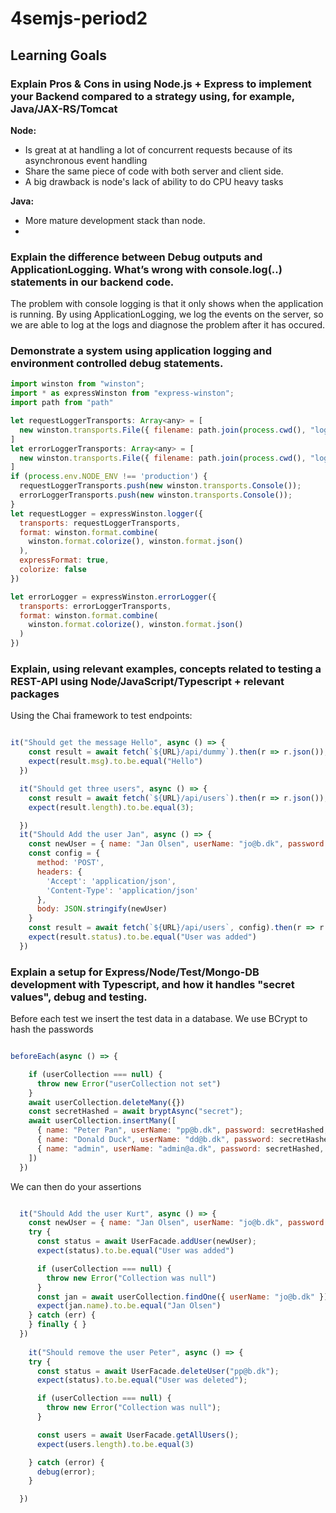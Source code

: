 # 4semjs-period2

## Learning Goals

### Explain Pros & Cons in using Node.js + Express to implement your Backend compared to a strategy using, for example, Java/JAX-RS/Tomcat
 **Node:**
  - Is great at at handling a lot of concurrent requests because of its asynchronous event handling
  - Share the same piece of code with both server and client side.
  - A big drawback is node's lack of ability to do CPU heavy tasks
  
 
 **Java:**
 
 - More mature development stack than node.
 - 


### Explain the difference between Debug outputs and ApplicationLogging. What’s wrong with console.log(..) statements in our backend code.

The problem with console logging is that it only shows when the application is running. By using ApplicationLogging, we log the events on the server, so we are able to log at the logs and diagnose the problem after it has occured.

### Demonstrate a system using application logging and environment controlled debug statements.

```javascript
import winston from "winston";
import * as expressWinston from "express-winston";
import path from "path"

let requestLoggerTransports: Array<any> = [
  new winston.transports.File({ filename: path.join(process.cwd(), "logs", "request.log") })
]
let errorLoggerTransports: Array<any> = [
  new winston.transports.File({ filename: path.join(process.cwd(), "logs", "error.log") })
]
if (process.env.NODE_ENV !== 'production') {
  requestLoggerTransports.push(new winston.transports.Console());
  errorLoggerTransports.push(new winston.transports.Console());
}
let requestLogger = expressWinston.logger({
  transports: requestLoggerTransports,
  format: winston.format.combine(
    winston.format.colorize(), winston.format.json()
  ),
  expressFormat: true,
  colorize: false
})

let errorLogger = expressWinston.errorLogger({
  transports: errorLoggerTransports,
  format: winston.format.combine(
    winston.format.colorize(), winston.format.json()
  )
})
```

### Explain, using relevant examples, concepts related to testing a REST-API using Node/JavaScript/Typescript + relevant packages 
Using the Chai framework to test endpoints:
```javascript

it("Should get the message Hello", async () => {
    const result = await fetch(`${URL}/api/dummy`).then(r => r.json());
    expect(result.msg).to.be.equal("Hello")
  })

  it("Should get three users", async () => {
    const result = await fetch(`${URL}/api/users`).then(r => r.json());
    expect(result.length).to.be.equal(3);

  })
  it("Should Add the user Jan", async () => {
    const newUser = { name: "Jan Olsen", userName: "jo@b.dk", password: "secret", role: "user" }
    const config = {
      method: 'POST',
      headers: {
        'Accept': 'application/json',
        'Content-Type': 'application/json'
      },
      body: JSON.stringify(newUser)
    }
    const result = await fetch(`${URL}/api/users`, config).then(r => r.json());
    expect(result.status).to.be.equal("User was added")
  })

```



### Explain a setup for Express/Node/Test/Mongo-DB development with Typescript, and how it handles "secret values",  debug and testing.

Before each test we insert the test data in a database. We use BCrypt to hash the passwords

```javascript

beforeEach(async () => {

    if (userCollection === null) {
      throw new Error("userCollection not set")
    }
    await userCollection.deleteMany({})
    const secretHashed = await bryptAsync("secret");
    await userCollection.insertMany([
      { name: "Peter Pan", userName: "pp@b.dk", password: secretHashed, role: "user" },
      { name: "Donald Duck", userName: "dd@b.dk", password: secretHashed, role: "user" },
      { name: "admin", userName: "admin@a.dk", password: secretHashed, role: "admin" }
    ])
  })
```

We can then do your assertions

```javascript

  it("Should Add the user Kurt", async () => {
    const newUser = { name: "Jan Olsen", userName: "jo@b.dk", password: "secret", role: "user" }
    try {
      const status = await UserFacade.addUser(newUser);
      expect(status).to.be.equal("User was added")

      if (userCollection === null) {
        throw new Error("Collection was null")
      }
      const jan = await userCollection.findOne({ userName: "jo@b.dk" })
      expect(jan.name).to.be.equal("Jan Olsen")
    } catch (err) {
    } finally { }
  })
  
    it("Should remove the user Peter", async () => {
    try {
      const status = await UserFacade.deleteUser("pp@b.dk");
      expect(status).to.be.equal("User was deleted");

      if (userCollection === null) {
        throw new Error("Collection was null");
      }

      const users = await UserFacade.getAllUsers();
      expect(users.length).to.be.equal(3)

    } catch (error) {
      debug(error);  
    }

  })
  
```

